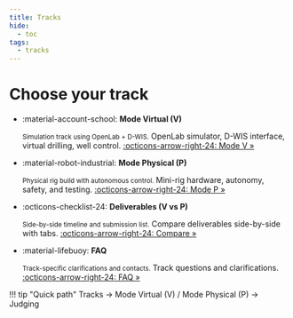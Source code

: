 ```yaml
---
title: Tracks
hide:
  - toc
tags:
  - tracks
---
```


# Choose your track

<div class="grid cards" markdown>

- :material-account-school: __Mode Virtual (V)__

    <small class="card-subtitle">Simulation track using OpenLab + D-WIS.</small>
    OpenLab simulator, D-WIS interface, virtual drilling, well control.
    [:octicons-arrow-right-24: Mode V »](group-a/overview.md)

- :material-robot-industrial: __Mode Physical (P)__

    <small class="card-subtitle">Physical rig build with autonomous control.</small>
    Mini-rig hardware, autonomy, safety, and testing.
    [:octicons-arrow-right-24: Mode P »](group-b/overview.md)

- :octicons-checklist-24: __Deliverables (V vs P)__

    <small class="card-subtitle">Side-by-side timeline and submission list.</small>
    Compare deliverables side-by-side with tabs.
    [:octicons-arrow-right-24: Compare »](deliverables.md)

- :material-lifebuoy: __FAQ__

    <small class="card-subtitle">Track-specific clarifications and contacts.</small>
    Track questions and clarifications.
    [:octicons-arrow-right-24: FAQ »](../faq.md)

</div>

!!! tip "Quick path"
    Tracks → Mode Virtual (V) / Mode Physical (P) → Judging
